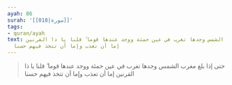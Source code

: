 ```yaml
---
ayah: 86
surah: '[[018|سورة]]'
tags:
- quran/ayah
text: حتى إذا بلغ مغرب الشمس وجدها تغرب في عين حمئة ووجد عندها قوما ۗ قلنا يا ذا القرنين
  إما أن تعذب وإما أن تتخذ فيهم حسنا
---
```

> حتى إذا بلغ مغرب الشمس وجدها تغرب في عين حمئة ووجد عندها قوما ۗ قلنا يا ذا القرنين إما أن تعذب وإما أن تتخذ فيهم حسنا

